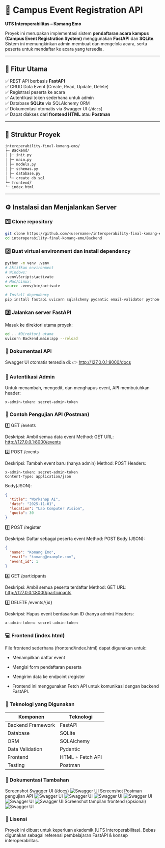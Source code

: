 # 🏫 Campus Event Registration API

**UTS Interoperabilitas – Komang Emo**

Proyek ini merupakan implementasi sistem **pendaftaran acara kampus (Campus Event Registration System)** menggunakan **FastAPI** dan **SQLite**.  
Sistem ini memungkinkan admin membuat dan mengelola acara, serta peserta untuk mendaftar ke acara yang tersedia.

---

## 🚀 Fitur Utama

✅ REST API berbasis **FastAPI**  
✅ CRUD Data Event (Create, Read, Update, Delete)  
✅ Registrasi peserta ke acara  
✅ Autentikasi token sederhana untuk admin  
✅ Database **SQLite** via SQLAlchemy ORM  
✅ Dokumentasi otomatis via Swagger UI (`/docs`)  
✅ Dapat diakses dari **frontend HTML** atau **Postman**

---

## 🧩 Struktur Proyek

```markdown
interoperability-final-komang-emo/
├─ Backend/
│ ├─ init.py
│ ├─ main.py
│ ├─ models.py
│ ├─ schemas.py
│ ├─ database.py
│ └─ create_db.sql
└─ frontend/
└─ index.html
```

---

## ⚙️ Instalasi dan Menjalankan Server

### 1️⃣ Clone repository

```bash
git clone https://github.com/<username>/interoperability-final-komang-emo.git
cd interoperability-final-komang-emo/Backend
```

### 2️⃣ Buat virtual environment dan install dependency

```bash
python -m venv .venv
# Aktifkan environment
# Windows:
.venv\Scripts\activate
# Mac/Linux:
source .venv/bin/activate
```

```bash
# Install dependency
pip install fastapi uvicorn sqlalchemy pydantic email-validator python-multipart
```

### 3️⃣ Jalankan server FastAPI

Masuk ke direktori utama proyek:

```bash
cd .. #Direktori utama
uvicorn Backend.main:app --reload
```

### 🧠 Dokumentasi API

Swagger UI otomatis tersedia di:
👉 http://127.0.0.1:8000/docs

### 🔐 Autentikasi Admin

Untuk menambah, mengedit, dan menghapus event, API membutuhkan header:

```pgsql
x-admin-token: secret-admin-token
```

### 🧪 Contoh Pengujian API (Postman)

1️⃣ GET /events

Deskripsi: Ambil semua data event
Method: GET
URL: http://127.0.0.1:8000/events

2️⃣ POST /events

Deskripsi: Tambah event baru (hanya admin)
Method: POST
Headers:

```pgsql
x-admin-token: secret-admin-token
Content-Type: application/json
```

Body(JSON):

```json
{
  "title": "Workshop AI",
  "date": "2025-11-01",
  "location": "Lab Computer Vision",
  "quota": 30
}
```

3️⃣ POST /register

Deskripsi: Daftar sebagai peserta event
Method: POST
Body (JSON):

```json
{
  "name": "Komang Emo",
  "email": "komang@example.com",
  "event_id": 1
}
```

4️⃣ GET /participants

Deskripsi: Ambil semua peserta terdaftar
Method: GET
URL: http://127.0.0.1:8000/participants

5️⃣ DELETE /events/{id}

Deskripsi: Hapus event berdasarkan ID (hanya admin)
Headers:

```pgsql
x-admin-token: secret-admin-token
```

### 💻 Frontend (index.html)

File frontend sederhana (frontend/index.html) dapat digunakan untuk:

- Menampilkan daftar event

- Mengisi form pendaftaran peserta

- Mengirim data ke endpoint /register

- Frontend ini menggunakan Fetch API untuk komunikasi dengan backend FastAPI.

### 🧰 Teknologi yang Digunakan

| Komponen          | Teknologi        |
| ----------------- | ---------------- |
| Backend Framework | FastAPI          |
| Database          | SQLite           |
| ORM               | SQLAlchemy       |
| Data Validation   | Pydantic         |
| Frontend          | HTML + Fetch API |
| Testing           | Postman          |

### 📸 Dokumentasi Tambahan

Screenshot Swagger UI (/docs)
![Swagger UI](<Media/swagger(ui).png>)
Screenshot Postman pengujian API
![Swagger UI](<Media/postman(post1).png>)
![Swagger UI](<Media/postman(get1).png>)
![Swagger UI](<Media/postman(post2).png>)
![Swagger UI](<Media/postman(get2).png>)
![Swagger UI](<Media/postman(delete).png>)
![Swagger UI](<Media/postman(get3).png>)
Screenshot tampilan frontend (opsional)
![Swagger UI](<Media/frontend(ui).png>)

### 🏁 Lisensi

Proyek ini dibuat untuk keperluan akademik (UTS Interoperabilitas).
Bebas digunakan sebagai referensi pembelajaran FastAPI & konsep interoperabilitas.